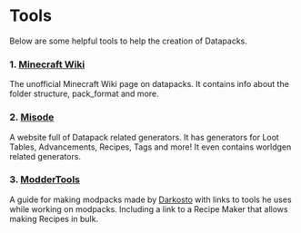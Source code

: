 # Tools
Below are some helpful tools to help the creation of Datapacks.

### 1. [Minecraft Wiki](https://minecraft.wiki/w/Data_pack)
The unofficial Minecraft Wiki page on datapacks. It contains info about the folder structure, pack_format and more.
### 2. [Misode](https://misode.github.io/)
A website full of Datapack related generators. It has generators for Loot Tables, Advancements, Recipes, Tags and more! It even contains worldgen related generators.
### 3. [ModderTools](https://moddertools.darkosto.com/modpack-dev)
A guide for making modpacks made by [Darkosto](https://www.twitch.tv/Darkosto) with links to tools he uses while working on modpacks. Including a link to a Recipe Maker that allows making Recipes in bulk.
